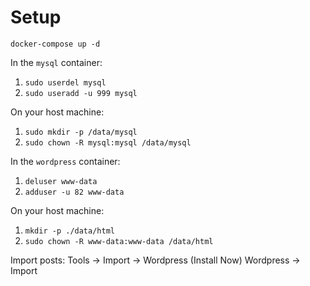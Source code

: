 # Setup #

`docker-compose up -d`

In the `mysql` container:
1. `sudo userdel mysql`
2. `sudo useradd -u 999 mysql`

On your host machine:
1. `sudo mkdir -p /data/mysql`
2. `sudo chown -R mysql:mysql /data/mysql`

In the `wordpress` container:
1. `deluser www-data`
2. `adduser -u 82 www-data`

On your host machine:
1. `mkdir -p ./data/html`
2. `sudo chown -R www-data:www-data /data/html`

Import posts: 
Tools -> Import -> Wordpress (Install Now) Wordpress -> Import